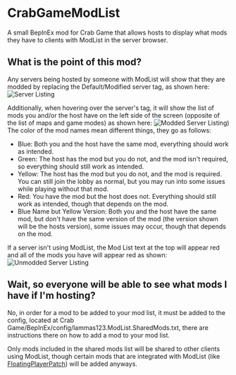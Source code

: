 # CrabGameModList
A small BepInEx mod for Crab Game that allows hosts to display what mods they have to clients with ModList in the server browser.

## What is the point of this mod?
Any servers being hosted by someone with ModList will show that they are modded by replacing the Default/Modified server tag, as shown here:
![Server Listing](https://github.com/user-attachments/assets/bdd904e3-8916-4733-9428-99c8885a447b)

Additionally, when hovering over the server's tag, it will show the list of mods you and/or the host have on the left side of the screen (opposite of the list of maps and game modes) as shown here:
![Modded Server Listing)](https://github.com/user-attachments/assets/505c9e6a-3d6f-4d8e-89af-2a57feb4fc3c)
The color of the mod names mean different things, they go as follows:
- Blue: Both you and the host have the same mod, everything should work as intended.
- Green: The host has the mod but you do not, and the mod isn't required, so everything should still work as intended.
- Yellow: The host has the mod but you do not, and the mod is required. You can still join the lobby as normal, but you may run into some issues while playing without that mod.
- Red: You have the mod but the host does not. Everything should still work as intended, though that depends on the mod.
- Blue Name but Yellow Version: Both you and the host have the same mod, but don't have the same version of the mod (the version shown will be the hosts version), some issues may occur, though that depends on the mod.

If a server isn't using ModList, the Mod List text at the top will appear red and all of the mods you have will appear red as shown:
![Unmodded Server Listing](https://github.com/user-attachments/assets/9f7771c7-f87c-455b-88c0-58009fda045e)

## Wait, so everyone will be able to see what mods I have if I'm hosting?
No, in order for a mod to be added to your mod list, it must be added to the config, located at Crab Game/BepInEx/config/lammas123.ModList.SharedMods.txt, there are instructions there on how to add a mod to your mod list.

Only mods included in the shared mods list will be shared to other clients using ModList, though certain mods that are integrated with ModList (like [FloatingPlayerPatch](https://github.com/lammas321/CrabGameFloatingPlayerPatch)) will be added anyways.
